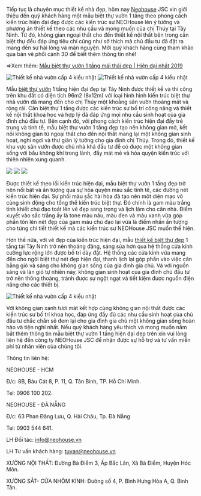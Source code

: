 Tiếp tục là chuyên mục thiết kế nhà đẹp, hôm nay <a href="https://neohouse.vn/">Neohouse</a> JSC xin giới thiệu đến quý khách hàng một mẫu biệt thự vườn 1 tầng theo phong cách kiến trúc hiện đại đẹp được các kiến trúc sư NEOHouse lên ý tưởng và phương án thiết kế theo các nhu cầu và mong muốn của chị Thúy tại Tây Ninh. Từ đó, không gian ngoại thất cho đến thiết kế nội thất bên trong căn biệt thự đều đáp ứng tiêu chí cũng như sở thích mà chủ đầu tư đã đặt ra mang đến sự hài lòng và mãn nguyện. Mời quý khách hàng cùng tham khảo qua bản vẽ phối cảnh 3D để biết thêm thông tin nhé!

=>Xem thêm: <a href="https://www.homify.vn/projects/601768/m-u-bi-t-th-v-n-1-t-ng-mai-thai-d-p-hi-n-d-i-nh-t-2019">Mẫu biệt thự vườn 1 tầng mái thái đẹp | Hiện đại nhất 2019</a>


<img src="https://neohouse.vn/wp-content/uploads/2017/07/thiet-ke-nha-cap-4-hien-dai-2.jpg" alt="Thiết kế nhà vườn cấp 4 kiểu nhật">

<img src="https://neohouse.vn/wp-content/uploads/2017/07/thiet-ke-nha-cap-4-hien-dai-3.jpg" alt="Thiết kế nhà vườn cấp 4 kiểu nhật">

Mẫu <a href="https://neohouse.vn/du-an/biet-thu-vuon-mai-thai/">biệt thự vườn</a> 1 tầng hiện đại đẹp tại Tây Ninh được thiết kế và thi công trên khu đất có diện tích 96m2 (8x12m) với loại hình hình kiến trúc biệt thự nhà vườn đã mang đến cho chị Thúy một khoảng sân vườn thoáng mát và rộng rãi. Căn biệt thự 1 tầng được các kiến trúc sư bố trí công năng và thiết kế nội thất khoa học và hợp lý đã đáp ứng mọi nhu cầu sinh hoạt của gia đình chủ đầu tư. Bên cạnh đó, với phong cách kiến trúc hiện đại đầy trẻ trung và tinh tế, mẫu biệt thự vườn 1 tầng đẹp tạo nên không gian mở, kết nối không gian từ ngoại thất cho đến nội thất mang lại một không gian sinh hoạt, nghỉ ngơi và thư giãn lý tưởng cho gia đình chị Thúy. Trong đó, thiết kế khu vực sân vườn được chủ nhà khá đầu tư để có được một không gian sống với bầu không khí trong lành, đầy mát mẻ và hòa quyện kiến trúc với thiên nhiên xung quanh.

<img class="lg-object lg-image" src="https://neohouse.vn/wp-content/uploads/2017/07/thiet-ke-nha-cap-4-hien-dai-5.jpg">

<img class="lg-object lg-image" src="https://neohouse.vn/wp-content/uploads/2017/07/thiet-ke-nha-cap-4-hien-dai-6.jpg">

<img src="https://neohouse.vn/wp-content/uploads/2017/07/thiet-ke-nha-cap-4-hien-dai-7.jpg">

Được thiết kế theo lối kiến trúc hiện đại, mẫu biệt thự vườn 1 tầng đẹp trở nên nổi bật và ấn tượng qua sự hòa quyện màu sắc tinh tế, các đường nét kiến trúc hiện đại. Sự phối màu sắc hài hòa đã tạo nên một diện mạo vô cùng sinh động cho tổng thể kiến trúc biệt thự. Đó chính là gam màu trắng tinh khiết chủ đạo toát lên vẻ đẹp sang trọng và lịch lãm cho căn nhà. Điểm xuyết vào sắc trắng ấy là tone màu nâu, màu đen và màu xanh vừa góp phần tôn lên nét đẹp của gam màu chủ đạo lại vừa là điểm nhấn ấn tượng cho từng chi tiết thiết kế mà các kiến trúc sư NEOHouse JSC muốn thể hiện.

Hơn thế nữa, với vẻ đẹp của kiến trúc hiện đại, mẫu <a href="https://neohouse.vn/du-an/biet-thu-dep/">thiết kế biệt thự đẹp</a> 1 tầng tại Tây Ninh trở nên thoáng đãng, sáng sủa hơn qua hệ thống cửa kính cường lực rộng lớn được bố trí dày đặt. Hệ thống các cửa kính vừa mang đến cho ngôi biệt thự nét đẹp hiện đại, thanh lịch lại góp phần vào việc cân bằng gió và sáng cho không gian sống của gia đình gia chủ. Và với nguồn sáng và làn gió tự nhiên này, không gian sinh hoạt của gia đình chủ đầu tư trở nên thông thoáng, tránh được sự ngột ngạt và tiết kiệm được nguồn điện năng cho các thiết bị.

<img class="aligncenter" src="https://neohouse.vn/wp-content/uploads/2017/07/ban-ve-thiet-ke-nha-cap-4-kieu-nhat.jpg" alt="Thiết kế nhà vườn cấp 4 kiểu nhật">

Với không gian xanh tươi mát kết hợp cùng không gian nội thất được các kiến trúc sư bố trí khoa học, đáp ứng đầy đủ các nhu cầu sinh hoạt của chủ đầu tư chắc chắn sẽ đem lại cho gia đình gia chủ một không gian sống hoàn hảo và tiện nghi nhất. Nếu quý khách hàng yêu thích và mong muốn nắm bắt thêm thông tin mẫu biệt thự vườn 1 tầng hiện đại đẹp trên xin vui lòng liên hệ đến công ty NEOHouse JSC để nhận được sự hỗ trợ và tư vấn miễn phí từ nhân viên của chúng tôi.

Thông tin liên hệ:

NEOHOUSE - HCM

Đ/c: 8B, Bàu Cát 8, P. 11, Q. Tân Bình, TP. Hồ Chí Minh.

Tel: 0906 100 202.

NEOHOUSE - ĐÀ NẴNG

Đ/c: 63 Phan Đăng Lưu, Q. Hải Châu, Tp. Đà Nẵng

Tel: 0903 544 641.

LH Đối tác: info@neohouse.vn

LH Tư vấn khách hàng: tuvan@neohouse.vn

XƯỞNG NỘI THẤT: Đường Bà Điểm 3, Ấp Bắc Lân, Xã Bà Điểm, Huyện Hóc Môn.

XƯỞNG SẮT- CỬA NHÔM KÍNH: Đường số 4, P. Bình Hưng Hòa A, Q. Bình Tân.

